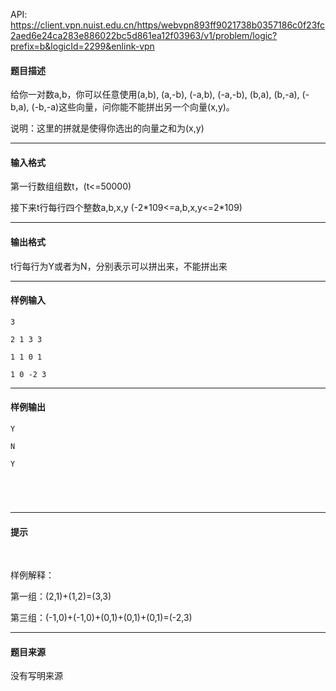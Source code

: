 API: https://client.vpn.nuist.edu.cn/https/webvpn893ff9021738b0357186c0f23fc2aed6e24ca283e886022bc5d861ea12f03963/v1/problem/logic?prefix=b&logicId=2299&enlink-vpn

#### 题目描述

给你一对数a,b，你可以任意使用(a,b), (a,-b), (-a,b), (-a,-b), (b,a), (b,-a), (-b,a), (-b,-a)这些向量，问你能不能拼出另一个向量(x,y)。

说明：这里的拼就是使得你选出的向量之和为(x,y)

---

#### 输入格式

第一行数组组数t，(t<=50000)

接下来t行每行四个整数a,b,x,y (-2\*109<=a,b,x,y<=2\*109)

---

#### 输出格式

t行每行为Y或者为N，分别表示可以拼出来，不能拼出来

---

#### 样例输入
```
3

2 1 3 3

1 1 0 1

1 0 -2 3

```

---

#### 样例输出
```
Y

N

Y

 



```

---

#### 提示

   
  
样例解释：  
  
第一组：(2,1)+(1,2)=(3,3)  
  
第三组：(-1,0)+(-1,0)+(0,1)+(0,1)+(0,1)=(-2,3)

---

#### 题目来源

没有写明来源